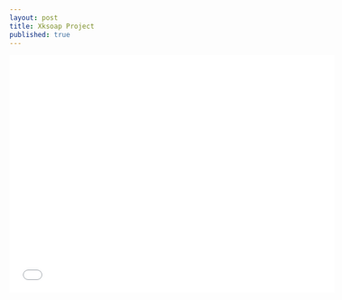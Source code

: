 ```yaml
---
layout: post
title: Xksoap Project
published: true
---
```


<iframe src="//slides.com/omarcamilorodriguezcortes/xdrual/embed" width="576" height="420" scrolling="no" frameborder="0" webkitallowfullscreen mozallowfullscreen allowfullscreen></iframe>

